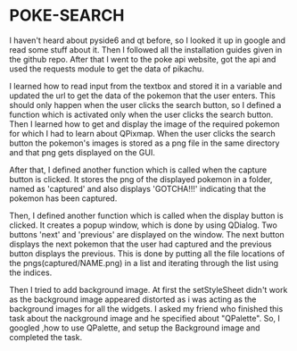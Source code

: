 # POKE-SEARCH

I haven't heard about pyside6 and qt before, so I looked it up in google and read some stuff about it.
Then I followed all the installation guides given in the github repo. After that I went to the poke api website, got the api and used  the requests module to get the data of pikachu.

I learned how to read input from the textbox and stored it in a variable and updated the url to get the data of the pokemon that the user enters. This should only happen when the user clicks the search button, so I defined a function which is activated only when the user clicks the search button.
Then I learned how to get and display the image of the required pokemon for which I had to learn about QPixmap. When the user clicks the search button the pokemon's images is stored as a png file in the same directory and that png gets displayed on the GUI.

After that, I defined another function which is called when the capture button is clicked. It stores the png of the displayed pokemon in a folder, named as 'captured' and also displays 'GOTCHA!!!' indicating that the pokemon has been captured.

Then, I defined another function which is called when the display button is clicked. It creates a popup window, which is done by using QDialog. Two buttons 'next' and 'previous' are displayed on the window.
The next button displays the next pokemon that the user had captured and the previous button displays the previous. This is done by putting all the file locations of the pngs(captured/NAME.png) in a list and iterating through the list using the indices.

Then I tried to add background image. At first the setStyleSheet didn't work as the background image appeared distorted as i was acting as the background images for all the widgets. I asked my friend who finished this task about the nackground image and he specified about "QPalette".
So, I googled ,how to use QPalette, and setup the Background image and completed the task.
